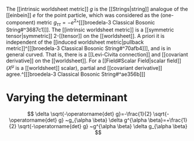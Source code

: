 The [[intrinsic worldsheet metric]] $g$ is the [[Strings|string]] analogue of the [[einbein]] $e$ for the point particle, which was considered as the (one-component) metric $g_{\tau \tau}=-e^2$^[[[broedela-3 Classical Bosonic String#^3687c1]]]. The [[intrinsic worldsheet metric]] is a [[symmetric tensor|symmetric]] 2-[[tensor]] on the [[worldsheet]]. A priori it is independent of the [[induced worldsheet metric|pullback metric]]^[[[broedela-3 Classical Bosonic String#^70afb4]]], and is in general curved. That is, there is a [[Levi-Civita connection]] and [[covariant derivative]] on the [[worldsheet]]. For a [[Field#Scalar Field|scalar field]] ($X^\mu$ is a [[worldsheet]] scalar), partial and [[covariant derivative]] agree.^[[[broedela-3 Classical Bosonic String#^ae356b]]]


# Varying the determinant
$$
\delta \sqrt{-\operatorname{det} g}=-\frac{1}{2} \sqrt{-\operatorname{det} g}  ~g_{\alpha \beta} \delta g^{\alpha \beta}=+\frac{1}{2} \sqrt{-\operatorname{det} g} ~g^{\alpha \beta} \delta g_{\alpha \beta}
$$
